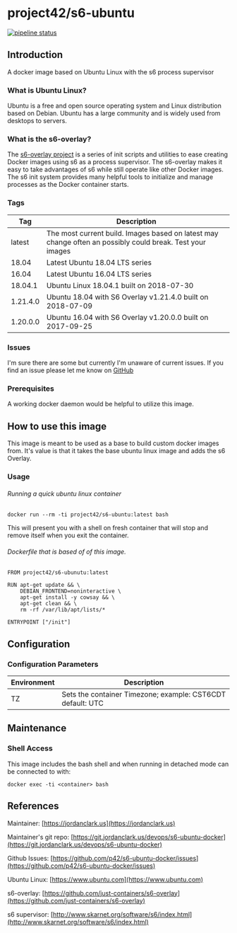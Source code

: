 # project42/s6-ubuntu

[![pipeline status](https://git.jordanclark.us/devops/s6-ubuntu-docker/badges/master/pipeline.svg)](https://git.jordanclark.us/devops/s6-ubuntu-docker/commits/master)

## Introduction
A docker image based on Ubuntu Linux with the s6 process supervisor

### What is Ubuntu Linux?

Ubuntu is a free and open source operating system and Linux distribution based on Debian. Ubuntu has a large community and is widely used from desktops to servers.

### What is the s6-overlay?
The [s6-overlay project](https://github.com/just-containers/s6-overlay) is a series of init scripts and utilities to ease creating Docker images using s6 as a process supervisor.  The s6-overlay makes it easy to take advantages of s6 while still operate like other Docker images.  The s6 init system provides many helpful tools to initialize and manage processes as the Docker container starts.

### Tags

| Tag | Description |
|---|---|
| latest | The most current build.  Images based on latest may change often an possibly could break.  Test your images |
| 18.04 | Latest Ubuntu 18.04 LTS series |
| 16.04 | Latest Ubuntu 16.04 LTS series |
| 18.04.1 | Ubuntu Linux 18.04.1 built on 2018-07-30 |
| 1.21.4.0 | Ubuntu 18.04 with S6 Overlay v1.21.4.0 built on 2018-07-09 |
| 1.20.0.0 | Ubuntu 16.04 with S6 Overlay v1.20.0.0 built on 2017-09-25 |

### Issues

I'm sure there are some but currently I'm unaware of current issues.  If you find an issue please let me know on [GitHub](https://github.com/p42/s6-ubuntu-docker/issues)

### Prerequisites

A working docker daemon would be helpful to utilize this image.

## How to use this image

This image is meant to be used as a base to build custom docker images from.  It's value is that it takes the base ubuntu linux image and adds the s6 Overlay.

### Usage

###### Running a quick ubuntu linux container

~~~
docker run --rm -ti project42/s6-ubuntu:latest bash
~~~

This will present you with a shell on fresh container that will stop and remove itself when you exit the container.

###### Dockerfile that is based of of this image.

~~~
FROM project42/s6-ubunutu:latest

RUN apt-get update && \
    DEBIAN_FRONTEND=noninteractive \
    apt-get install -y cowsay && \
    apt-get clean && \
    rm -rf /var/lib/apt/lists/*

ENTRYPOINT ["/init"]
~~~

## Configuration

### Configuration Parameters
| Environment | Description |
| --- | --- |
| TZ | Sets the container Timezone; example: CST6CDT default: UTC |  

## Maintenance

### Shell Access

This image includes the bash shell and when running in detached mode can be connected to with:

~~~
docker exec -ti <container> bash
~~~


## References

Maintainer: [https://jordanclark.us](https://jordanclark.us)

Maintainer's git repo: [https://git.jordanclark.us/devops/s6-ubuntu-docker](https://git.jordanclark.us/devops/s6-ubuntu-docker)

Github Issues: [https://github.com/p42/s6-ubuntu-docker/issues](https://github.com/p42/s6-ubuntu-docker/issues)

Ubuntu Linux: [https://www.ubuntu.com](https://www.ubuntu.com)

s6-overlay: [https://github.com/just-containers/s6-overlay](https://github.com/just-containers/s6-overlay)

s6 supervisor: [http://www.skarnet.org/software/s6/index.html](http://www.skarnet.org/software/s6/index.html)
